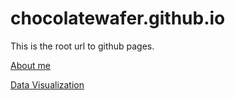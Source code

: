 # chocolatewafer.github.io
This is the root url to github pages.

[About me](https://chocolatewafer.github.io/chocolatewafer)

[Data Visualization](https://chocolatewafer.github.io/mpg_data_visualization/)
